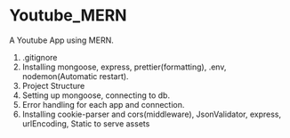 # Youtube_MERN
A Youtube App using MERN.
1. .gitignore 
2. Installing mongoose, express, prettier(formatting), .env, nodemon(Automatic restart). 
3. Project Structure
4. Setting up mongoose, connecting to db.
5. Error handling for each app and connection.
6. Installing cookie-parser and cors(middleware), JsonValidator, express, urlEncoding, Static to serve assets
   